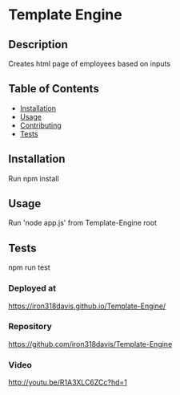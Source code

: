 
# Template Engine

## Description 

Creates html page of employees based on inputs

## Table of Contents

* [Installation](#installation)
* [Usage](#usage)
* [Contributing](#contributing)
* [Tests](#tests)
      
## Installation

Run npm install

## Usage 

Run 'node app.js' from Template-Engine root

## Tests

npm run test
        
### Deployed at
 https://iron318davis.github.io/Template-Engine/

### Repository
 https://github.com/iron318davis/Template-Engine

### Video
 http://youtu.be/R1A3XLC6ZCc?hd=1